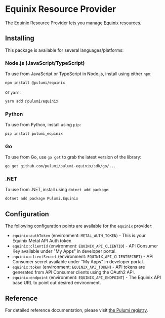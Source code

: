 # Equinix Resource Provider

The Equinix Resource Provider lets you manage [Equinix](http://equinix.com) resources.

## Installing

This package is available for several languages/platforms:

### Node.js (JavaScript/TypeScript)

To use from JavaScript or TypeScript in Node.js, install using either `npm`:

```bash
npm install @pulumi/equinix
```

or `yarn`:

```bash
yarn add @pulumi/equinix
```

### Python

To use from Python, install using `pip`:

```bash
pip install pulumi_equinix
```

### Go

To use from Go, use `go get` to grab the latest version of the library:

```bash
go get github.com/pulumi/pulumi-equinix/sdk/go/...
```

### .NET

To use from .NET, install using `dotnet add package`:

```bash
dotnet add package Pulumi.Equinix
```

## Configuration

The following configuration points are available for the `equinix` provider:

- `equinix:authToken` (environment: `METAL_AUTH_TOKEN`) - This is your Equinix Metal API Auth token.
- `equinix:clientId` (environment: `EQUINIX_API_CLIENTID`) - API Consumer Key available under "My Apps" in developer portal.
- `equinix:clientSecret` (environment: `EQUINIX_API_CLIENTSECRET`) - API Consumer secret available under "My Apps" in developer portal.
- `equinix:token` (environment: `EQUINIX_API_TOKEN`) - API tokens are generated from API Consumer clients using the OAuth2 API.
- `equinix:endpoint` (environment: `EQUINIX_API_ENDPOINT`) - The Equinix API base URL to point out desired environment.

## Reference

For detailed reference documentation, please visit [the Pulumi registry](https://www.pulumi.com/registry/packages/equinix/api-docs/).
